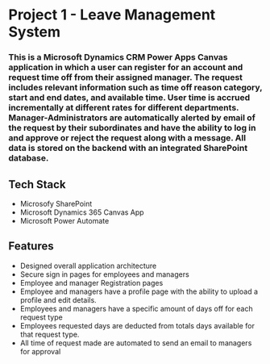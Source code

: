 # Project 1 - Leave Management System

### This is a Microsoft Dynamics CRM Power Apps Canvas application in which a user can register for an account and request time off from their assigned manager. The  request includes relevant information such as time off reason category, start and end dates, and available time. User time is accrued incrementally at different rates for different departments. Manager-Administrators are automatically alerted by email of the request by their subordinates and have the ability to log in and approve or reject the request along with a message. All data is stored on the backend with an integrated SharePoint database.

## Tech Stack

- Microsofy SharePoint
- Microsoft Dynamics 365 Canvas App
- Microsoft Power Automate

## Features

- Designed overall application architecture
- Secure sign in pages for employees and managers
- Employee and manager Registration pages
- Employee and managers  have a profile page with the ability to upload a profile  and edit details.
- Employees and managers have a specific amount of days off for each request type
- Employees requested days are deducted from totals days available for that request type.
- All time of request made are automated to send an email to managers for approval
  


